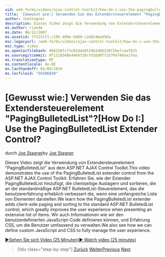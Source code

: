 ```yaml
---
uid: web-forms/videos/ajax-control-toolkit/how-do-i-use-the-pagingbulletedlist-extender-control
title: '[Gewusst wie:] Verwenden Sie das Extendersteuerelement "PagingBulletedList"? | Microsoft-Dokumentation'
author: JoeStagner
description: Dieses Video zeigt die Verwendung von Extendersteuerelement "PagingBulletedList" aus dem ASP.NET AJAX Control Toolkit. Erfahren Sie, wie die PagingBulletedList Extende...
ms.author: riande
ms.date: 06/12/2007
ms.assetid: 7f2231f1-c105-499e-b980-c24824bed56a
msc.legacyurl: /web-forms/videos/ajax-control-toolkit/how-do-i-use-the-pagingbulletedlist-extender-control
msc.type: video
ms.openlocfilehash: 4b6326fcf3c62dda8519b2d86236f2be7caef825
ms.sourcegitcommit: 0f1119340e4464720cfd16d0ff15764746ea1fea
ms.translationtype: MT
ms.contentlocale: de-DE
ms.lasthandoff: 04/09/2019
ms.locfileid: "59386839"
---
```

# <a name="how-do-i-use-the-pagingbulletedlist-extender-control"></a><span data-ttu-id="94e7e-105">[Gewusst wie:] Verwenden Sie das Extendersteuerelement "PagingBulletedList"?</span><span class="sxs-lookup"><span data-stu-id="94e7e-105">[How Do I:] Use the PagingBulletedList Extender Control?</span></span>

<span data-ttu-id="94e7e-106">durch [Joe Stagner](https://github.com/JoeStagner)</span><span class="sxs-lookup"><span data-stu-id="94e7e-106">by [Joe Stagner](https://github.com/JoeStagner)</span></span>

<span data-ttu-id="94e7e-107">Dieses Video zeigt die Verwendung von Extendersteuerelement "PagingBulletedList" aus dem ASP.NET AJAX Control Toolkit.</span><span class="sxs-lookup"><span data-stu-id="94e7e-107">This video demonstrates the use of the PagingBulletedList extender control from the ASP.NET AJAX Control Toolkit.</span></span> <span data-ttu-id="94e7e-108">Erfahren Sie, wie der Extender PagingBulletedList hinzufügt, die clientseitige Auslagern und sortieren, die an die standardmäßige ASP.NET BulletedList-Steuerelement, das die benutzererfahrung erheblich verbessert die, wenn eine umfangreiche Liste von Elementen darstellen.</span><span class="sxs-lookup"><span data-stu-id="94e7e-108">We learn how the PagingBulletedList extender adds client-side paging and sorting to the standard ASP.NET BulletedList control, which greatly improves the user experience when presenting an extensive list of items.</span></span> <span data-ttu-id="94e7e-109">Wir auch Informationen wie wir den benutzerdefinierten JavaScript-Code definieren können, und Erfahrung CSS, um die Benutzer umfassend zu verwalten.</span><span class="sxs-lookup"><span data-stu-id="94e7e-109">We also see how we can define custom JavaScript and CSS to fully manage the user experience.</span></span>

[<span data-ttu-id="94e7e-110">&#9654;Sehen Sie sich Video (25 Minuten)</span><span class="sxs-lookup"><span data-stu-id="94e7e-110">&#9654; Watch video (25 minutes)</span></span>](https://channel9.msdn.com/Blogs/ASP-NET-Site-Videos/how-do-i-use-the-pagingbulletedlist-extender-control)

> [!div class="step-by-step"]
> <span data-ttu-id="94e7e-111">[Zurück](how-do-i-use-the-aspnet-ajax-listsearch-extender.md)
> [Weiter](how-do-i-use-the-numericupdown-extender-control.md)</span><span class="sxs-lookup"><span data-stu-id="94e7e-111">[Previous](how-do-i-use-the-aspnet-ajax-listsearch-extender.md)
[Next](how-do-i-use-the-numericupdown-extender-control.md)</span></span>
